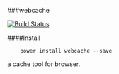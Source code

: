 ###webcache

[![Build Status](https://travis-ci.org/ngot/webcache.png?branch=master)](https://travis-ci.org/ngot/webcache)


####Install
```
	bower install webcache --save
```

a cache tool for browser.